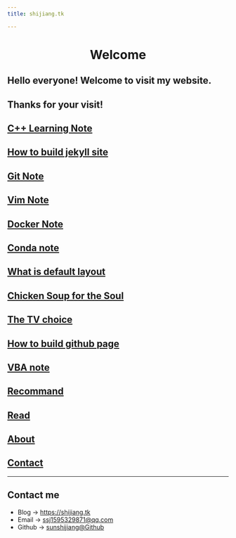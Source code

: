```yaml
---
title: shijiang.tk

---
```


# <center> Welcome 
## Hello everyone! Welcome to visit my website. 
## Thanks for your visit!

## [C++ Learning Note](/post/2022-08-04-cpp-learn-note.md)

## [How to build jekyll site](/post/2022-07-28-how-to-build-jekyll.md)
  
## [Git Note](/post/2022-08-04-gitnote.md)

## [Vim Note](/post/2022-08-09-vim-note.md)
  
## [Docker Note](/post/2022-08-10-docker-note.md)

## [Conda note](/post/2022-07-29-conda-note.md)
  
## [What is default layout](/post/2022-08-01-what-is-cayman-default.md)
  
## [Chicken Soup for the Soul](/post/2022-08-01-chicken-soup-for-the-soul.md)

## [The TV choice](/post/2022-08-01-tv-choice.md)

## [How to build github page](/post/2022-08-02-how-to-build-github-page.md)
  
## [VBA note](/post/2022-08-25-vba-note.md)

## [Recommand](/post/2022-09-02-recommand.md)

## [Read](/post/2022-08-14-read.md)

## [About](/about.md)

## [Contact](/contact.md)
---

## Contact me

* Blog -> <https://shijiang.tk>
* Email -> <ssj1595329871@qq.com>
* Github -> [sunshijiang@Github](https://github.com/sunshijiang)

